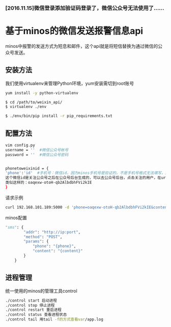 ### [2016.11.15]微信登录添加验证码登录了，微信公众号无法使用了……
# 基于minos的微信发送报警信息api
minos中报警的发送方式为短息和邮件，这个api就是将短信替换为通过微信的公众号发送。
## 安装方法
我们使用virtualenv来管理Python环境，yum安装需切到root账号
```bash
yum install -y python-virtualenv

$ cd /path/to/weixin_api/
$ virtualenv ./env

$ ./env/bin/pip install -r pip_requirements.txt
```
## 配置方法
```bash
vim config.py
username = ''  #微信公众号帐号
password = ''  #微信公众号密码


phonetoweixinid = {
'phone':'id'  #手机号：微信id，因为minos手机号是验证的，不是手机号格式无法填写，所以加了这个转换。
这个微信id是关注公众号之后在公众号后台生成的，可以去公众号后台，点击关注的用户，在url里有一串就是该id
类似这样的：oaqexw-otoH-qb2AlbdbhFVi2kIE
}
```
请求示例
```bash
curl 192.168.101.189:5000 -d 'phone=oaqexw-otoH-qb2AlbdbhFVi2kIE&content=message'
```
minos配置
```python
"sms": {
        "addr": "http://ip:port",
        "method": "POST",
        "params": {
            "phone": "{phone}",
            "content": "{content}"
        }
    }
```
## 进程管理
统一使用的minos的管理工具control
```bash
./control start 启动进程
./control stop 停止进程
./control restart 重启进程
./control status 查看进程状态
./control tail 用tail -f的方式查看var/app.log
```
